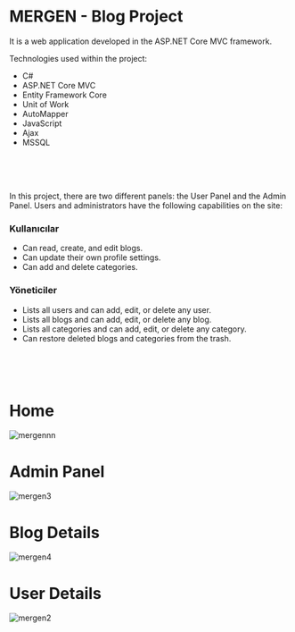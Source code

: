 #  MERGEN - Blog Project

It is a web application developed in the ASP.NET Core MVC framework.

Technologies used within the project:

-  C#
-  ASP.NET Core MVC 
-  Entity Framework Core 
-  Unit of Work
-  AutoMapper
-  JavaScript 
-  Ajax
-  MSSQL
<br>
<br>
<br>



In this project, there are two different panels: the User Panel and the Admin Panel. Users and administrators have the following capabilities on the site:

### Kullanıcılar
- Can read, create, and edit blogs.
- Can update their own profile settings.
- Can add and delete categories.


 ### Yöneticiler
- Lists all users and can add, edit, or delete any user.
- Lists all blogs and can add, edit, or delete any blog.
- Lists all categories and can add, edit, or delete any category.
- Can restore deleted blogs and categories from the trash.
<br>
<br>
<br>

#  Home
![mergennn](https://github.com/enesylmzx42/Blog_Project_ASPNET/assets/117593621/7bffa9c6-e3e8-4bf0-a15d-eff09eb5e27b)<br>
#  Admin Panel
![mergen3](https://github.com/enesylmzx42/Blog_Project_ASPNET/assets/117593621/ecfc053e-1eec-411c-b63f-d1b624d68c2c)<br>
#  Blog Details
![mergen4](https://github.com/enesylmzx42/Blog_Project_ASPNET/assets/117593621/3de07de8-ef6e-4609-a208-a8a1816251da)<br>
# User Details
![mergen2](https://github.com/enesylmzx42/Blog_Project_ASPNET/assets/117593621/ebed8ad5-8373-400e-bde1-b061ab18fcd9)



   

